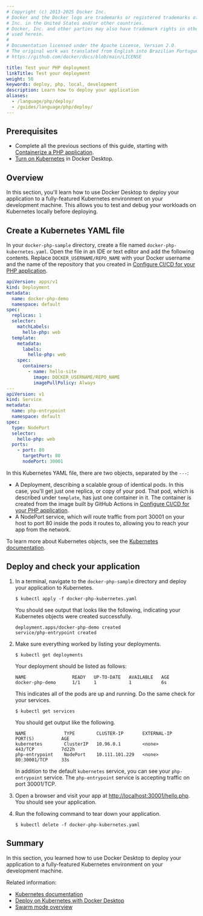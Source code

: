 ```yaml
---
# Copyright (c) 2013-2025 Docker Inc.
# Docker and the Docker logo are trademarks or registered trademarks of Docker,
# Inc. in the United States and/or other countries.
# Docker, Inc. and other parties may also have trademark rights in other terms
# used herein.
#
# Documentation licensed under the Apache License, Version 2.0.
# The original work was translated from English into Brazilian Portuguese.
# https://github.com/docker/docs/blob/main/LICENSE

title: Test your PHP deployment
linkTitle: Test your deployment
weight: 50
keywords: deploy, php, local, development
description: Learn how to deploy your application
aliases:
  - /language/php/deploy/
  - /guides/language/php/deploy/
---
```

## Prerequisites

- Complete all the previous sections of this guide, starting with [Containerize
  a PHP application](containerize.md).
- [Turn on Kubernetes](/manuals/desktop/features/kubernetes.md#install-and-turn-on-kubernetes) in Docker
  Desktop.

## Overview

In this section, you'll learn how to use Docker Desktop to deploy your
application to a fully-featured Kubernetes environment on your development
machine. This allows you to test and debug your workloads on Kubernetes locally
before deploying.

## Create a Kubernetes YAML file

In your `docker-php-sample` directory, create a file named
`docker-php-kubernetes.yaml`. Open the file in an IDE or text editor and add
the following contents. Replace `DOCKER_USERNAME/REPO_NAME` with your Docker
username and the name of the repository that you created in [Configure CI/CD for
your PHP application](configure-ci-cd.md).

```yaml
apiVersion: apps/v1
kind: Deployment
metadata:
  name: docker-php-demo
  namespace: default
spec:
  replicas: 1
  selector:
    matchLabels:
      hello-php: web
  template:
    metadata:
      labels:
        hello-php: web
    spec:
      containers:
        - name: hello-site
          image: DOCKER_USERNAME/REPO_NAME
          imagePullPolicy: Always
---
apiVersion: v1
kind: Service
metadata:
  name: php-entrypoint
  namespace: default
spec:
  type: NodePort
  selector:
    hello-php: web
  ports:
    - port: 80
      targetPort: 80
      nodePort: 30001
```

In this Kubernetes YAML file, there are two objects, separated by the `---`:

- A Deployment, describing a scalable group of identical pods. In this case,
  you'll get just one replica, or copy of your pod. That pod, which is
  described under `template`, has just one container in it. The container is
  created from the image built by GitHub Actions in [Configure CI/CD for your
  PHP application](configure-ci-cd.md).
- A NodePort service, which will route traffic from port 30001 on your host to
  port 80 inside the pods it routes to, allowing you to reach your app
  from the network.

To learn more about Kubernetes objects, see the [Kubernetes documentation](https://kubernetes.io/docs/home/).

## Deploy and check your application

1. In a terminal, navigate to the `docker-php-sample` directory
   and deploy your application to Kubernetes.

   ```console
   $ kubectl apply -f docker-php-kubernetes.yaml
   ```

   You should see output that looks like the following, indicating your Kubernetes objects were created successfully.

   ```text
   deployment.apps/docker-php-demo created
   service/php-entrypoint created
   ```

2. Make sure everything worked by listing your deployments.

   ```console
   $ kubectl get deployments
   ```

   Your deployment should be listed as follows:

   ```text
   NAME                 READY   UP-TO-DATE   AVAILABLE   AGE
   docker-php-demo      1/1     1            1           6s
   ```

   This indicates all of the pods are up and running. Do the same check for your services.

   ```console
   $ kubectl get services
   ```

   You should get output like the following.

   ```text
   NAME              TYPE        CLUSTER-IP       EXTERNAL-IP   PORT(S)          AGE
   kubernetes        ClusterIP   10.96.0.1        <none>        443/TCP          7d22h
   php-entrypoint    NodePort    10.111.101.229   <none>        80:30001/TCP     33s
   ```

   In addition to the default `kubernetes` service, you can see your `php-entrypoint` service. The `php-entrypoint` service is accepting traffic on port 30001/TCP.

3. Open a browser and visit your app at
   [http://localhost:30001/hello.php](http://localhost:30001/hello.php). You
   should see your application.

4. Run the following command to tear down your application.

   ```console
   $ kubectl delete -f docker-php-kubernetes.yaml
   ```

## Summary

In this section, you learned how to use Docker Desktop to deploy your application to a fully-featured Kubernetes environment on your development machine.

Related information:

- [Kubernetes documentation](https://kubernetes.io/docs/home/)
- [Deploy on Kubernetes with Docker Desktop](/manuals/desktop/features/kubernetes.md)
- [Swarm mode overview](/manuals/engine/swarm/_index.md)

